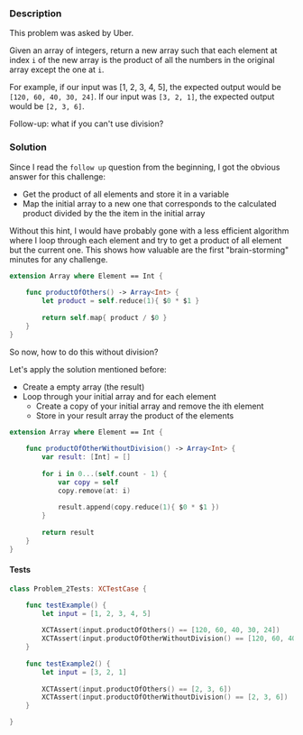 ### Description

This problem was asked by Uber.

Given an array of integers, return a new array such that each element at index `i` of the new array is the product of all the numbers in the original array except the one at `i`.

For example, if our input was [1, 2, 3, 4, 5], the expected output would be `[120, 60, 40, 30, 24]`. If our input was `[3, 2, 1]`, the expected output would be `[2, 3, 6]`.

Follow-up: what if you can't use division?

### Solution

Since I read the `follow up` question from the beginning, I got the obvious answer for this challenge:
 
- Get the product of all elements and store it in a variable
- Map the initial array to a new one that corresponds to the calculated product divided by the the item in the initial array

Without this hint, I would have probably gone with a less efficient algorithm where I loop through each element and try to get a product of all element but the current one. This shows how valuable are the first "brain-storming" minutes for any challenge.

```swift
extension Array where Element == Int {
    
    func productOfOthers() -> Array<Int> {
        let product = self.reduce(1){ $0 * $1 }
        
        return self.map{ product / $0 }
    }
}
```

So now, how to do this without division?
 
Let's apply the solution mentioned before:

- Create a empty array (the result)
- Loop through your initial array and for each element
    - Create a copy of your initial array and remove the ith element
    - Store in your result array the product of the elements

```swift
extension Array where Element == Int {
    
    func productOfOtherWithoutDivision() -> Array<Int> {
        var result: [Int] = []
        
        for i in 0...(self.count - 1) {
            var copy = self
            copy.remove(at: i)
            
            result.append(copy.reduce(1){ $0 * $1 })
        }
        
        return result
    }
}
```

#### Tests

```swift
class Problem_2Tests: XCTestCase {

    func testExample() {
        let input = [1, 2, 3, 4, 5]
        
        XCTAssert(input.productOfOthers() == [120, 60, 40, 30, 24])
        XCTAssert(input.productOfOtherWithoutDivision() == [120, 60, 40, 30, 24])
    }
    
    func testExample2() {
        let input = [3, 2, 1]
        
        XCTAssert(input.productOfOthers() == [2, 3, 6])
        XCTAssert(input.productOfOtherWithoutDivision() == [2, 3, 6])
    }

}
```